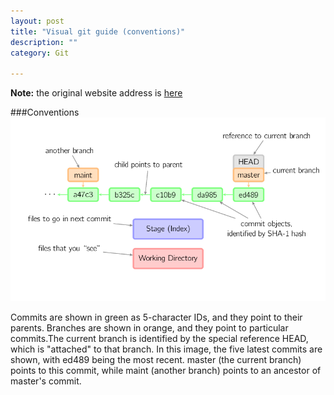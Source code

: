 ```yaml
---
layout: post
title: "Visual git guide (conventions)"
description: ""
category: Git

---
```

**Note:** the original website address is [here](http://marklodato.github.io/visual-git-guide/index-en.html?no-svg)

###Conventions
![conventions](/assets/images/conventions.png)   

<!--more-->

Commits are shown in green as 5-character IDs, and they point to their parents. Branches are shown in orange, and they point to particular commits.The current branch is identified by the special reference HEAD, which is "attached" to that branch. In this image, the five latest commits are shown, with ed489 being the most recent. master (the current branch) points to this commit, while maint (another branch) points to an ancestor of master's commit.